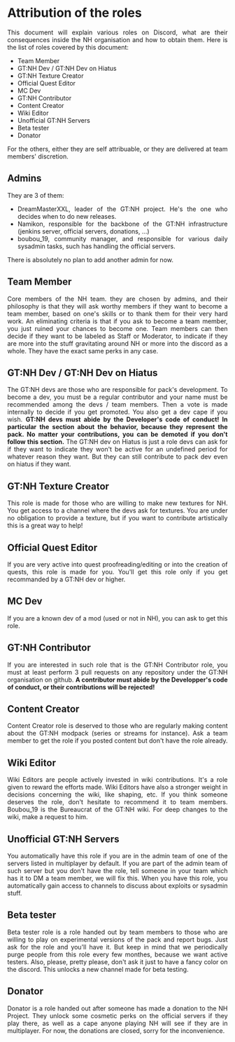 <div align="justify">

# Attribution of the roles

This document will explain various roles on Discord, what are their consequences inside the NH organisation and how to obtain them.
Here is the list of roles covered by this document:

- Team Member
- GT:NH Dev / GT:NH Dev on Hiatus
- GT:NH Texture Creator
- Official Quest Editor
- MC Dev
- GT:NH Contributor
- Content Creator
- Wiki Editor
- Unofficial GT:NH Servers
- Beta tester
- Donator

For the others, either they are self attribuable, or they are delivered at team members' discretion.

## Admins
They are 3 of them:
- DreamMasterXXL, leader of the GT:NH project. He's the one who decides when to do new releases.
- Namikon, responsible for the backbone of the GT:NH infrastructure (jenkins server, official servers, donations, ...)
- boubou_19, community manager, and responsible for various daily sysadmin tasks, such has handling the official servers.

There is absolutely no plan to add another admin for now.

## Team Member
Core members of the NH team. they are chosen by admins, and their philosophy is that they will ask worthy members if they want to become a team member, based on one's skills or to thank them for their very hard work. An eliminating criteria is that if you ask to become a team member, you just ruined your chances to become one. Team members can then decide if they want to be labeled as Staff or Moderator, to indicate if they are more into the stuff gravitating around NH or more into the discord as a whole. They have the exact same perks in any case.

## GT:NH Dev / GT:NH Dev on Hiatus
The GT:NH devs are those who are responsible for pack's development. To become a dev, you must be a regular contributor and your name must be recommended among the devs / team members. Then a vote is made internally to decide if you get promoted. You also get a dev cape if you wish. **GT:NH devs must abide by the Developer's code of conduct! In particular the section about the behavior, because they represent the pack. No matter your contributions, you can be demoted if you don't follow this section.**
The GT:NH dev on Hiatus is just a role devs can ask for if they want to indicate they won't be active for an undefined period for whatever reason they want. But they can still contribute to pack dev even on hiatus if they want.

## GT:NH Texture Creator
This role is made for those who are willing to make new textures for NH. You get access to a channel where the devs ask for textures. You are under no obligation to provide a texture, but if you want to contribute artistically this is a great way to help!

## Official Quest Editor
If you are very active into quest proofreading/editing or into the creation of quests, this role is made for you. You'll get this role only if you get recommanded by a GT:NH dev or higher.

## MC Dev
If you are a known dev of a mod (used or not in NH), you can ask to get this role.

## GT:NH Contributor
If you are interested in such role that is the GT:NH Contributor role, you must at least perform 3 pull requests on any repository under the GT:NH organisation on github. **A contributor must abide by the Developper's code of conduct, or their contributions will be rejected!**

## Content Creator
Content Creator role is deserved to those who are regularly making content about the GT:NH modpack (series or streams for instance). Ask a team member to get the role if you posted content but don't have the role already. 

## Wiki Editor
Wiki Editors are people actively invested in wiki contributions. It's a role given to reward the efforts made. Wiki Editors have also a stronger weight in decisions concerning the wiki, like shaping, etc. If you think someone deserves the role, don't hesitate to recommend it to team members. Boubou_19 is the Bureaucrat of the GT:NH wiki. For deep changes to the wiki, make a request to him.

## Unofficial GT:NH Servers
You automatically have this role if you are in the admin team of one of the servers listed in multiplayer by default. If you are part of the admin team of such server but you don't have the role, tell someone in your team which has it to DM a team member, we will fix this. When you have this role, you automatically gain access to channels to discuss about exploits or sysadmin stuff.

## Beta tester
Beta tester role is a role handed out by team members to those who are willing to play on experimental versions of the pack and report bugs. Just ask for the role and you'll have it. But keep in mind that we periodically purge people from this role every few monthes, because we want active testers. Also, please, pretty please, don't ask it just to have a fancy color on the discord. This unlocks a new channel made for beta testing.

## Donator
Donator is a role handed out after someone has made a donation to the NH Project. They unlock some cosmetic perks on the official servers if they play there, as well as a cape anyone playing NH will see if they are in multiplayer. For now, the donations are closed, sorry for the inconvenience.
</div>